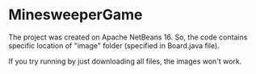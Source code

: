 # MinesweeperGame

The project was created on Apache NetBeans 16. 
So, the code contains specific location of "image" folder (specified in Board.java file).

If you try running by just downloading all files, the images won't work.
